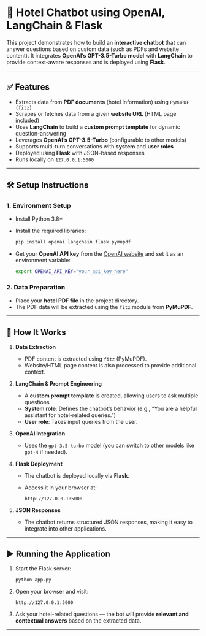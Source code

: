 # 🏨 Hotel Chatbot using OpenAI, LangChain & Flask

This project demonstrates how to build an **interactive chatbot** that can answer questions based on custom data (such as PDFs and website content). It integrates **OpenAI’s GPT-3.5-Turbo model** with **LangChain** to provide context-aware responses and is deployed using **Flask**.

---

## ✅ **Features**

* Extracts data from **PDF documents** (hotel information) using `PyMuPDF (fitz)`
* Scrapes or fetches data from a given **website URL** (HTML page included)
* Uses **LangChain** to build a **custom prompt template** for dynamic question-answering
* Leverages **OpenAI’s GPT-3.5-Turbo** (configurable to other models)
* Supports multi-turn conversations with **system** and **user roles**
* Deployed using **Flask** with JSON-based responses
* Runs locally on `127.0.0.1:5000`

---

## 🛠 **Setup Instructions**

### 1. **Environment Setup**

* Install Python 3.8+
* Install the required libraries:

  ```bash
  pip install openai langchain flask pymupdf
  ```
* Get your **OpenAI API key** from the [OpenAI website](https://platform.openai.com/) and set it as an environment variable:

  ```bash
  export OPENAI_API_KEY="your_api_key_here"
  ```

### 2. **Data Preparation**

* Place your **hotel PDF file** in the project directory.
* The PDF data will be extracted using the `fitz` module from **PyMuPDF**.

---

## 🔗 **How It Works**

1. **Data Extraction**

   * PDF content is extracted using `fitz` (PyMuPDF).
   * Website/HTML page content is also processed to provide additional context.

2. **LangChain & Prompt Engineering**

   * A **custom prompt template** is created, allowing users to ask multiple questions.
   * **System role**: Defines the chatbot’s behavior (e.g., “You are a helpful assistant for hotel-related queries.”)
   * **User role**: Takes input queries from the user.

3. **OpenAI Integration**

   * Uses the `gpt-3.5-turbo` model (you can switch to other models like `gpt-4` if needed).

4. **Flask Deployment**

   * The chatbot is deployed locally via **Flask**.
   * Access it in your browser at:

     ```
     http://127.0.0.1:5000
     ```

5. **JSON Responses**

   * The chatbot returns structured JSON responses, making it easy to integrate into other applications.

---

## ▶️ **Running the Application**

1. Start the Flask server:

   ```bash
   python app.py
   ```
2. Open your browser and visit:

   ```
   http://127.0.0.1:5000
   ```
3. Ask your hotel-related questions — the bot will provide **relevant and contextual answers** based on the extracted data.

---
